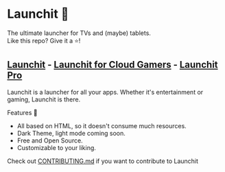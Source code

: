 # Launchit 🚀
The ultimate launcher for TVs and (maybe) tablets.<br>
Like this repo? Give it a ⭐!

[Launchit](https://hollowtechnology.github.io/Launchit/launchit.html) - [Launchit for Cloud Gamers](https://hollowtechnology.github.io/Launchit/gamers.html) - [Launchit Pro](https://hollowtechnology.github.io/Launchit/pro.html)<br>
---
Launchit is a launcher for all your apps. Whether it's entertainment or gaming, Launchit is there.<br>

Features 🌟
- All based on HTML, so it doesn't consume much resources.
- Dark Theme, light mode coming soon.
- Free and Open Source.
- Customizable to your liking.

Check out [CONTRIBUTING.md](https://github.com/HollowTechnology/Launchit/blob/main/CONTRIBUTING.md) if you want to contribute to Launchit
